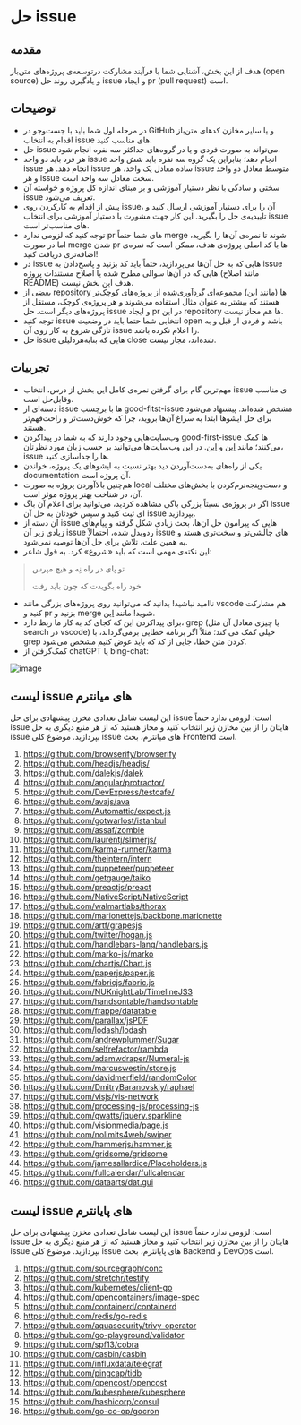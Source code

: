 # حل issue

## مقدمه
هدف از این بخش، آشنایی شما با فرآیند مشارکت درتوسعه‌ی پروژه‌های متن‌باز (open source) و یادگیری روند حل issue و ایجاد pr (pull request) است.

## توضیحات 

- در ﻣﺮﺣﻠﻪ اول ﺷﻤﺎ ﺑﺎﯾﺪ ﺑﺎ جست‌و‌جو در GitHub و ﯾﺎ ﺳﺎﯾﺮ ﻣﺨﺎزن ﮐﺪﻫﺎی ﻣﺘﻦﺑﺎز اﻗﺪام ﺑﻪ اﻧﺘﺨﺎب issue های ﻣﻨﺎﺳﺐ کنید.
- ﺣﻞ issue ﻣﯽﺗﻮاﻧﺪ ﺑﻪ ﺻﻮرت ﻓﺮدی و ﯾﺎ در ﮔﺮوهﻫﺎی ﺣﺪاﮐﺜﺮ ﺳﻪ ﻧﻔﺮه اﻧﺠﺎم ﺷﻮد.
- ﻫﺮ ﻓﺮد ﺑﺎﯾﺪ دو واﺣﺪ issue اﻧﺠﺎم دﻫﺪ؛ ﺑﻨﺎﺑﺮاﯾﻦ یک گروه ﺳﻪ ﻧﻔﺮه ﺑﺎﯾﺪ شش واﺣﺪ issue اﻧﺠﺎم دﻫﺪ. ﻫﺮ issue ﺳﺎده ﻣﻌﺎدل ﯾﮏ واﺣﺪ، ﻫﺮ issue ﻣﺘﻮﺳﻂ ﻣﻌﺎدل دو واﺣﺪ و ﻫﺮ issue ﺳﺨﺖ ﻣﻌﺎدل ﺳﻪ واﺣﺪ است.
- ﺳﺨﺘﯽ و ﺳﺎدﮔﯽ با نظر دستیار آموزشی و بر مبنای اﻧﺪازه ﮐﻞ ﭘﺮوژه و ﺧﻮاﺳﺘﻪ آن issue ﺗﻌﺮﯾﻒ می‌شود.
- پیش از اقدام به کارکردن روی issue، آن را برای دستیار آموزشی ارسال کنید و تاییدیه‌ی حل را بگیرید. این کار جهت مشورت با دستیار آموزشی برای انتخاب issue های مناسب‌تر است.
- توجه کنید که لزومی ندارد pr های شما حتماً merge شوند تا نمره‌ی آن‌ها را بگیرید، اما در صورت merge شدن pr ها با کد اصلی پروژه‌ی هدف، ممکن است که نمره‌ی اضافه‌تری دریافت کنید!
- در issue هایی که به حل آن‌ها می‌پردازید، حتماً باید کد بزنید و پاسخ‌دادن به issue هایی که در آن‌ها سوالی مطرح شده یا اصلاح مستندات پروژه (مانند اصلاح README) هدف این بخش نیست.
-  بعضی از repository ها (مانند [این](https://github.com/thinkswell/javascript-mini-projects)) مجموعه‌ای گردآوری‌شده از پروژه‌های کوچک‌تر هستند که بیشتر به عنوان مثال استفاده می‌شوند و هر پروژه‌ی کوچک، مستقل از پروژه‌های دیگر است. حل issue و ایجاد pr در این repository ها هم مجاز نیست.
- توجه کنید issue اﻧﺘﺨﺎﺑﯽ ﺷﻤﺎ ﺣﺘﻤﺎ ﺑﺎﯾﺪ در وﺿﻌﯿﺖ open ﺑﺎﺷﺪ و ﻓﺮدی از ﻗﺒﻞ و ﺑﻪ ﺗﺎزﮔﯽ ﺷﺮوع به ﮐﺎر روی آن issue را اﻋﻼم ﻧﮑﺮده باشد.
-  حل issue هایی که بنابه‌هردلیلی close شده‌اند، مجاز نیست.

## تجربیات
- مهم‌ترین گام برای گرفتن نمره‌ی کامل این بخش از درس، انتخاب issue ی مناسب وقابل‌حل است.
- دسته‌ای از issue ها با برچسب good-fitst-issue مشخص شده‌اند. پیشنهاد می‌شود برای حل ایشوها ابتدا به سراغ آن‌ها بروید، چرا که خوش‌دست‌تر و راحت‌فهم‌تر هستند.
- وب‌سایت‌هایی وجود دارند که به شما در پیداکردن good-first-issue ها کمک می‌کنند؛ مانند [این](https://goodfirstissue.dev/) و [این](https://github.com/topics/good-first-issue). در این وب‌سایت‌ها می‌توانید بر حسب زبان مورد نظرتان، issue ها را جداسازی کنید.
- یکی از راه‌های به‌دست‌آوردن دید بهتر نسبت به ایشوهای یک پروژه، خواندن documentation آن پروژه است.
- هم‌چنین بالاآوردن پروژه به صورت local و دست‌و‌پنجه‌نرم‌کردن با بخش‌های مختلف آن، در شناخت بهتر پروژه موثر است.
- اگر در پروژه‌ی نسبتاً بزرگی باگی مشاهده کردید، می‌توانید برای اعلام آن باگ issue ای ثبت کنید و سپس خودتان به حل آن issue بپردازید.
- آن دسته از issue هایی که پیرامون حل آن‌ها، بحث زیادی شکل گرفته و پیام‌های زیادی زیر آن issue ردوبدل شده، احتمالاً issue های چالشی‌تر و سخت‌تری هستد و به همین علت، تلاش برای حل آن‌ها توصیه نمی‌شود.
- این نکته‌ی مهمی است که باید «شروع» کرد. به قول شاعر:
> تو پای در راه نِه و هیچ مپرس
>
> خود راه بگویدت که چون باید رفت
- ناامید نباشید! بدانید که می‌توانید روی پروژه‌های بزرگی مانند vscode هم مشارکت کنید و pr بزنید و merge شوید! مانند [این](https://github.com/microsoft/vscode/pull/139644/).
- برای پیداکردن این که کجای کد به کار ما ربط دارد، grep (یا چیزی معادل آن مثل search در vscode) خیلی کمک می کند؛ مثلاً اگر برنامه خطایی برمی‌گرداند، با grep کردن متن خطا، جایی از کد که باید عوض کنیم مشخص می‌شود.
- کمک‌گرفتن از chatGPT یا bing-chat:

![image](https://user-images.githubusercontent.com/45389673/236581414-ec3b650a-231b-4da0-bd0a-56a3b11f9f9f.png)


## لیست issue های میانترم
این لیست شامل تعدادی مخزن پیشنهادی برای حل issue است؛ لزومی ندارد حتماً issue هایتان را از بین مخازن زیر انتخاب کنید و مجاز هستید که از هر منبع دیگری به حل issue بپردازید. موضوع کلی issue های میانترم، بحث Frontend است.

1. https://github.com/browserify/browserify
2. https://github.com/headjs/headjs/
3. https://github.com/dalekjs/dalek
4. https://github.com/angular/protractor/
5. https://github.com/DevExpress/testcafe/
6. https://github.com/avajs/ava
7. https://github.com/Automattic/expect.js
8. https://github.com/gotwarlost/istanbul
9. https://github.com/assaf/zombie
10. https://github.com/laurentj/slimerjs/
11. https://github.com/karma-runner/karma
12. https://github.com/theintern/intern
13. https://github.com/puppeteer/puppeteer
14. https://github.com/getgauge/taiko
15. https://github.com/preactjs/preact
16. https://github.com/NativeScript/NativeScript
17. https://github.com/walmartlabs/thorax
18. https://github.com/marionettejs/backbone.marionette
19. https://github.com/artf/grapesjs
20. https://github.com/twitter/hogan.js
21. https://github.com/handlebars-lang/handlebars.js
22. https://github.com/marko-js/marko
23. https://github.com/chartjs/Chart.js
24. https://github.com/paperjs/paper.js
25. https://github.com/fabricjs/fabric.js
26. https://github.com/NUKnightLab/TimelineJS3
27. https://github.com/handsontable/handsontable
28. https://github.com/frappe/datatable
29. https://github.com/parallax/jsPDF
30. https://github.com/lodash/lodash
31. https://github.com/andrewplummer/Sugar
32. https://github.com/selfrefactor/rambda
33. https://github.com/adamwdraper/Numeral-js
34. https://github.com/marcuswestin/store.js
35. https://github.com/davidmerfield/randomColor
36. https://github.com/DmitryBaranovskiy/raphael
37. https://github.com/visjs/vis-network
38. https://github.com/processing-js/processing-js
39. https://github.com/gwatts/jquery.sparkline
40. https://github.com/visionmedia/page.js
41. https://github.com/nolimits4web/swiper
42. https://github.com/hammerjs/hammer.js
43. https://github.com/gridsome/gridsome
44. https://github.com/jamesallardice/Placeholders.js
45. https://github.com/fullcalendar/fullcalendar
46. https://github.com/dataarts/dat.gui

## لیست issue های پایانترم
این لیست شامل تعدادی مخزن پیشنهادی برای حل issue است؛ لزومی ندارد حتماً issue هایتان را از بین مخازن زیر انتخاب کنید و مجاز هستید که از هر منبع دیگری به حل issue بپردازید. موضوع کلی issue های پایانترم، بحث Backend و DevOps است.

1. https://github.com/sourcegraph/conc
2. https://github.com/stretchr/testify
3. https://github.com/kubernetes/client-go
4. https://github.com/opencontainers/image-spec
5. https://github.com/containerd/containerd
6. https://github.com/redis/go-redis
7. https://github.com/aquasecurity/trivy-operator
8. https://github.com/go-playground/validator
9. https://github.com/spf13/cobra
10. https://github.com/casbin/casbin
11. https://github.com/influxdata/telegraf
12. https://github.com/pingcap/tidb
13. https://github.com/opencost/opencost
14. https://github.com/kubesphere/kubesphere
15. https://github.com/hashicorp/consul
16. https://github.com/go-co-op/gocron
